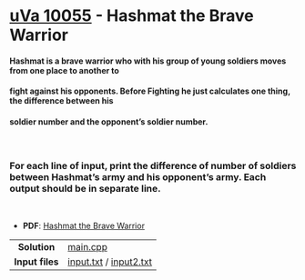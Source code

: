 # [uVa 10055](https://onlinejudge.org/index.php?option=com_onlinejudge&Itemid=8&page=show_problem&problem=996) - Hashmat the Brave Warrior

#### Hashmat is a brave warrior who with his group of young soldiers moves from one place to another to
#### fight against his opponents. Before Fighting he just calculates one thing, the difference between his
#### soldier number and the opponent’s soldier number. 
<br>

### **For each line of input, print the difference of number of soldiers between Hashmat’s army and his opponent’s army. Each output should be in separate line.**
<br>



* **PDF**: [Hashmat the Brave Warrior](https://github.com/asaiahL9/4883-PT-Logan/blob/main/Assignments/P10055/p10055.pdf)

| |   |
| :---: | ----------- |
|**Solution**  |[main.cpp](https://github.com/asaiahL9/4883-PT-Logan/blob/main/Assignments/P10055/main.cpp)             |
|**Input files**      |  [input.txt](https://github.com/asaiahL9/4883-PT-Logan/blob/main/Assignments/P10055/input.txt) / [input2.txt](https://github.com/asaiahL9/4883-PT-Logan/blob/main/Assignments/P10055/input2.txt)| 

